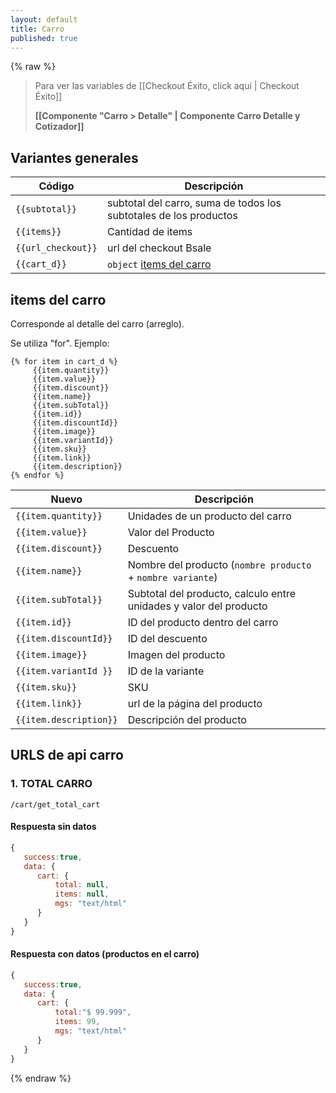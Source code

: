 ```yaml
---
layout: default
title: Carro
published: true
---
```


{% raw %}

> Para ver las variables de  [[Checkout Éxito, click aquí | Checkout Éxito]]
>
> **[[Componente "Carro > Detalle" | Componente Carro Detalle y Cotizador]]**

## Variantes generales 

| Código             | Descripción | 
| ------------------ | ----------- |
| `{{subtotal}}`     | subtotal del carro, suma de todos los subtotales de los productos |
| `{{items}}`        | Cantidad de items |
| `{{url_checkout}}` | url del checkout Bsale |
| `{{cart_d}}` | `object` [items del carro](#items-del-carro) |



## items del carro
Corresponde al detalle del carro (arreglo).

Se utiliza "for". Ejemplo:
```liquid
{% for item in cart_d %}
     {{item.quantity}}
     {{item.value}}
     {{item.discount}}
     {{item.name}}
     {{item.subTotal}}
     {{item.id}}
     {{item.discountId}}
     {{item.image}}
     {{item.variantId}}
     {{item.sku}}
     {{item.link}}
     {{item.description}}
{% endfor %}
```

| Nuevo                | Descripción                       |
| -------------------- | --------------------------------- |
|`{{item.quantity}}`   | Unidades de un producto del carro |
|`{{item.value}}`      | Valor del Producto |
|`{{item.discount}}`   | Descuento |
|`{{item.name}}`       | Nombre del producto (`nombre producto` + `nombre variante`) |
|`{{item.subTotal}}`   | Subtotal del producto, calculo entre unidades y valor del producto |
|`{{item.id}}`         | ID del producto dentro del carro |
|`{{item.discountId}}` | ID del descuento |
|`{{item.image}}`      | Imagen del producto |
|`{{item.variantId }}` | ID de la variante|
|`{{item.sku}}`        | SKU |
|`{{item.link}}`       | url de la página del producto |
|`{{item.description}}`| Descripción del producto |


## URLS de api carro

### 1. TOTAL CARRO
```
/cart/get_total_cart
```

#### Respuesta sin datos
```js
{
   success:true,
   data: {
      cart: {
          total: null,
          items: null,
          mgs: "text/html"
      }
   }
}
```

#### Respuesta con datos (productos en el carro)
```js
{
   success:true,
   data: {
      cart: {
          total:"$ 99.999",
          items: 99,
          mgs: "text/html"
      }
   }
}
```

{% endraw %}